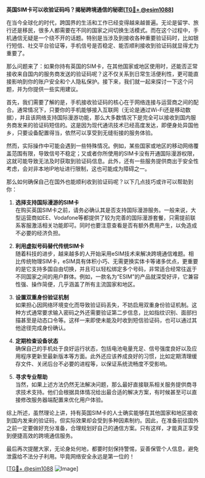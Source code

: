 **英国SIM卡可以收验证码吗？揭秘跨境通信的秘密[[TG💪+ @esim1088](https://t.me/s/esim1088)]**

在当今全球化的时代，跨国界的生活和工作已经变得越来越普遍。无论是留学、旅行还是移民，很多人都需要在不同的国家之间切换生活模式。而在这个过程中，手机通信无疑是一个绕不开的话题。特别是当涉及到接收各种重要验证码时，比如银行短信、社交平台验证等，手机信号是否稳定、能否顺利接收到验证码就显得尤为重要了。

那么问题来了：如果你持有英国的SIM卡，在其他国家或地区使用时，还能否正常接收来自国内的服务商发送的验证码呢？这不仅关系到日常生活便利性，更可能直接影响到你的账户安全和个人隐私保护。接下来，我们就一起来探讨一下这个问题，并为你提供一些实用建议。

首先，我们需要了解的是，手机接收验证码的核心在于网络连接与运营商之间的配合。通常情况下，只要你的手机能够接入互联网（无论是通过Wi-Fi还是移动数据），并且该网络支持国际漫游功能，那么大多数情况下是完全可以接收到国内服务商发来的验证码短信的。这是因为现代通讯技术已经高度发达，即便身处异国他乡，只要设备配置得当，依然可以享受到无缝衔接的服务体验。

然而，实际操作中可能会遇到一些特殊情况。例如，某些国家或地区的移动网络覆盖范围有限，导致信号不稳定；又或者你所使用的SIM卡没有开通国际漫游权限，这就可能导致无法及时获取到验证码信息。此外，还有一些服务提供商出于安全性考虑，会对非本地IP地址进行限制，这也可能成为障碍之一。

那么如何确保自己在国外也能顺利收到验证码呢？以下几点技巧或许可以帮助到你：

1. **选择支持国际漫游的SIM卡**  
   在购买英国SIM卡之前，请务必确认其是否支持国际漫游服务。一般来说，大型运营商如EE、Vodafone等都提供了较为完善的国际漫游套餐，只需提前联系客服激活相关功能即可。同时也要注意查看是否有额外费用产生，以免造成不必要的经济负担。

2. **利用虚拟号码替代传统SIM卡**  
   随着科技的进步，越来越多的人开始采用eSIM技术来解决跨境通信难题。相比传统物理SIM卡，eSIM具有体积小巧、无需更换实体卡等诸多优点，更重要的是它支持多国自由切换，并且可以轻松绑定多个号码，非常适合经常往返于不同国家之间的用户群体。例如，一款名为“ESIM”的产品就深受好评，它兼容性强、操作简便，几乎涵盖了所有主流国家和地区。

3. **设置双重身份验证机制**  
   如果担心因网络环境变化而导致验证码丢失，不妨启用双重身份验证机制。这种方式通常要求输入密码之外还需要验证第二步信息，比如指纹识别、面部扫描甚至是动态口令等。这样一来即使未能及时收到短信验证码，也可以通过其他途径完成身份确认。

4. **定期检查设备状态**  
   确保自己的手机处于良好运行状态，包括电池电量充足、信号强度良好以及应用程序更新至最新版本等方面。此外还应该养成良好的习惯，比如定期清理缓存文件、关闭后台不必要的进程等，以保证系统流畅度不受影响。

5. **寻求专业帮助**  
   当然，如果上述方法仍然无法解决问题，那么最好直接联系相关服务提供商寻求技术支持。他们会根据具体情况给出最合适的解决方案，有时候甚至可以直接修改服务器端配置来优化用户体验。

综上所述，虽然理论上讲，持有英国SIM卡的人士确实能够在其他国家和地区接收到国内发来的验证码，但实际效果却会受到多种因素制约。因此，在准备前往国外之前一定要做好充分准备，合理规划好自己的通信方案。只有这样，才能真正享受到便捷高效的跨境通信服务。

最后再次提醒大家，无论身处何地，都要时刻保持警惕，妥善保管个人信息，避免泄露给不法分子利用。毕竟网络安全永远是第一位的！

[[TG💪+ @esim1088](https://t.me/s/esim1088) ![Image](https://i.postimg.cc/4NQfJmqS/Snipaste-2025-05-13-00-14-12.png)]